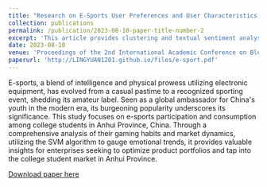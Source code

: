 ```yaml
---
title: "Research on E-Sports User Preferences and User Characteristics of Student Groups in Anhui Province"
collection: publications
permalink: /publication/2023-08-10-paper-title-number-2
excerpt: 'This article provides clustering and textual sentiment analysis (based on SVM) of student e-sports groups in Anhui province.'
date: 2023-08-10
venue: 'Proceedings of the 2nd International Academic Conference on Blockchain, Information Technology and Smart Finance (ICBIS 2023)'
paperurl: 'http://LINGYUAN1201.github.io/files/e-sport.pdf'
---
```

E-sports, a blend of intelligence and physical prowess utilizing electronic equipment, has evolved from a casual pastime to a recognized sporting event, shedding its amateur label. Seen as a global ambassador for China's youth in the modern era, its burgeoning popularity underscores its significance. This study focuses on e-sports participation and consumption among college students in Anhui Province, China. Through a comprehensive analysis of their gaming habits and market dynamics, utilizing the SVM algorithm to gauge emotional trends, it provides valuable insights for enterprises seeking to optimize product portfolios and tap into the college student market in Anhui Province.

[Download paper here](http://LINGYUAN1201.github.io/files/e-sport.pdf)
